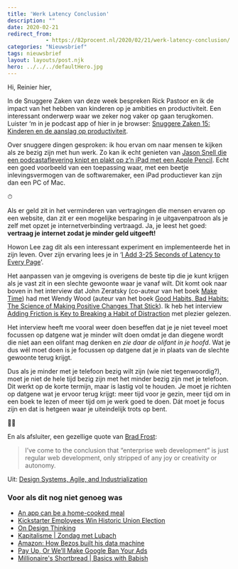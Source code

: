 ```yaml
---
title: 'Werk Latency Conclusion'
description: ""
date: 2020-02-21
redirect_from: 
            - https://82procent.nl/2020/02/21/werk-latency-conclusion/
categories: "Nieuwsbrief"
tags: nieuwsbrief	
layout: layouts/post.njk
hero: ../../../defaultHero.jpg
---
```

<!-- wp:paragraph -->

Hi, Reinier hier,

<!-- /wp:paragraph -->

<!-- wp:paragraph -->

In de Snuggere Zaken van deze week bespreken Rick Pastoor en ik de impact van het hebben van kinderen op je ambities en productiviteit. Een interessant onderwerp waar we zeker nog vaker op gaan terugkomen. Luister ‘m in je podcast app of hier in je browser: [Snuggere Zaken 15: Kinderen en de aanslag op productiviteit](https://www.snuggerezaken.nl/15).

<!-- /wp:paragraph -->

<!-- wp:paragraph -->

Over snuggere dingen gesproken: ik hou ervan om naar mensen te kijken als ze bezig zijn met hun werk. Zo kan ik echt genieten van [Jason Snell die een podcastaflevering knipt en plakt op z’n iPad met een Apple Pencil](https://youtu.be/675gW3a0IAc). Echt een goed voorbeeld van een toepassing waar, met een beetje inlevingsvermogen van de softwaremaker, een iPad productiever kan zijn dan een PC of Mac.

<!-- /wp:paragraph -->

<!-- wp:paragraph -->

⏱

<!-- /wp:paragraph -->

<!-- wp:paragraph -->

Als er geld zit in het verminderen van vertragingen die mensen ervaren op een website, dan zit er een mogelijke besparing in je uitgavenpatroon als je zelf met opzet je internetverbinding vertraagd. Ja, je leest het goed: **vertraag je internet zodat je minder geld uitgeeft!**

<!-- /wp:paragraph -->

<!-- wp:paragraph -->

Howon Lee zag dit als een interessant experiment en implementeerde het in zijn leven. Over zijn ervaring lees je in ‘[I Add 3-25 Seconds of Latency to Every Page](https://howonlee.github.io/2020/02/12/I-20Add-2020-20Seconds-20of-20Latency-20to-20Every-20Website-20I-20Visit.html)’.

<!-- /wp:paragraph -->

<!-- wp:paragraph -->

Het aanpassen van je omgeving is overigens de beste tip die je kunt krijgen als je vast zit in een slechte gewoonte waar je vanaf wilt. Dit komt ook naar boven in het interview dat John Zeratsky (co-auteur van het boek [Make Time](https://www.goodreads.com/book/show/37880811-make-time)) had met Wendy Wood (auteur van het boek [Good Habits, Bad Habits: The Science of Making Positive Changes That Stick](https://www.goodreads.com/book/show/43565368-good-habits-bad-habits)). Ik heb het interview [Adding Friction is Key to Breaking a Habit of Distraction](https://maketime.blog/article/wendy-wood-interview/) met plezier gelezen.

<!-- /wp:paragraph -->

<!-- wp:paragraph -->

Het interview heeft me vooral weer doen beseffen dat je je niet teveel moet focussen op datgene wat je minder wilt doen omdat je dan diegene wordt die niet aan een olifant mag denken en _zie daar de olifant in je hoofd_. Wat je dus wél moet doen is je focussen op datgene dat je in plaats van de slechte gewoonte terug krijgt.

<!-- /wp:paragraph -->

<!-- wp:paragraph -->

Dus als je minder met je telefoon bezig wilt zijn (wie niet tegenwoordig?), moet je niet de hele tijd bezig zijn met het minder bezig zijn met je telefoon. Dit werkt op de korte termijn, maar is lastig vol te houden. Je moet je richten op datgene wat je ervoor terug krijgt: meer tijd voor je gezin, meer tijd om in een boek te lezen of meer tijd om je werk goed te doen. Dát moet je focus zijn en dat is hetgeen waar je uiteindelijk trots op bent.

<!-- /wp:paragraph -->

<!-- wp:paragraph -->

🧑‍💼

<!-- /wp:paragraph -->

<!-- wp:paragraph -->

En als afsluiter, een gezellige quote van [Brad Frost](https://bradfrost.com):

<!-- /wp:paragraph -->

<!-- wp:quote -->

> I’ve come to the conclusion that “enterprise web development” is just regular web development, only stripped of any joy or creativity or autonomy.

<!-- /wp:quote -->

<!-- wp:paragraph -->

Uit: [Design Systems, Agile, and Industrialization](https://bradfrost.com/blog/post/design-systems-agile-and-industrialization/)

<!-- /wp:paragraph -->

<!-- wp:heading {"level":3} -->

### Voor als dit nog niet genoeg was

<!-- /wp:heading -->

<!-- wp:list -->

- [An app can be a home-cooked meal](https://www.robinsloan.com/notes/home-cooked-app/)
- [Kickstarter Employees Win Historic Union Election](https://www.vice.com/en_us/article/3a8pp5/kickstarter-employees-win-historic-union-election)
- [On Design Thinking](https://nplusonemag.com/issue-35/reviews/on-design-thinking/)
- [Kapitalisme | Zondag met Lubach](https://www.youtube.com/watch?v=VIc5crNUBBU)
- [Amazon: How Bezos built his data machine](https://www.bbc.co.uk/news/extra/CLQYZENMBI/amazon-data)
- [Pay Up, Or We’ll Make Google Ban Your Ads](https://krebsonsecurity.com/2020/02/pay-up-or-well-make-google-ban-your-ads/)
- [Millionaire's Shortbread | Basics with Babish](https://www.youtube.com/watch?v=GWAY5i3CMpo)

<!-- /wp:list -->

<!-- wp:block {"ref":214} /-->
